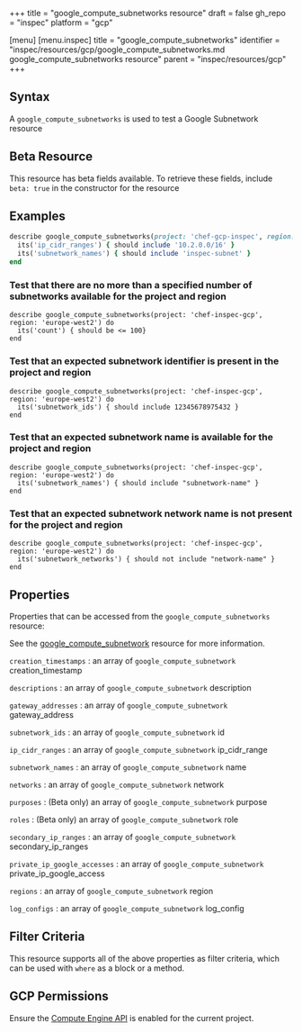 +++
title = "google_compute_subnetworks resource"
draft = false
gh_repo = "inspec"
platform = "gcp"

[menu]
  [menu.inspec]
    title = "google_compute_subnetworks"
    identifier = "inspec/resources/gcp/google_compute_subnetworks.md google_compute_subnetworks resource"
    parent = "inspec/resources/gcp"
+++

## Syntax

A `google_compute_subnetworks` is used to test a Google Subnetwork resource

## Beta Resource

This resource has beta fields available. To retrieve these fields, include `beta: true` in the constructor for the resource

## Examples

```ruby
describe google_compute_subnetworks(project: 'chef-gcp-inspec', region: 'europe-west2') do
  its('ip_cidr_ranges') { should include '10.2.0.0/16' }
  its('subnetwork_names') { should include 'inspec-subnet' }
end
```

### Test that there are no more than a specified number of subnetworks available for the project and region

    describe google_compute_subnetworks(project: 'chef-inspec-gcp', region: 'europe-west2') do
      its('count') { should be <= 100}
    end

### Test that an expected subnetwork identifier is present in the project and region

    describe google_compute_subnetworks(project: 'chef-inspec-gcp', region: 'europe-west2') do
      its('subnetwork_ids') { should include 12345678975432 }
    end

### Test that an expected subnetwork name is available for the project and region

    describe google_compute_subnetworks(project: 'chef-inspec-gcp', region: 'europe-west2') do
      its('subnetwork_names') { should include "subnetwork-name" }
    end

### Test that an expected subnetwork network name is not present for the project and region

    describe google_compute_subnetworks(project: 'chef-inspec-gcp', region: 'europe-west2') do
      its('subnetwork_networks') { should not include "network-name" }
    end

## Properties

Properties that can be accessed from the `google_compute_subnetworks` resource:

See the [google_compute_subnetwork](/inspec/resources/google_compute_subnetwork/#properties) resource for more information.

`creation_timestamps`
: an array of `google_compute_subnetwork` creation_timestamp

`descriptions`
: an array of `google_compute_subnetwork` description

`gateway_addresses`
: an array of `google_compute_subnetwork` gateway_address

`subnetwork_ids`
: an array of `google_compute_subnetwork` id

`ip_cidr_ranges`
: an array of `google_compute_subnetwork` ip_cidr_range

`subnetwork_names`
: an array of `google_compute_subnetwork` name

`networks`
: an array of `google_compute_subnetwork` network

`purposes`
: (Beta only) an array of `google_compute_subnetwork` purpose

`roles`
: (Beta only) an array of `google_compute_subnetwork` role

`secondary_ip_ranges`
: an array of `google_compute_subnetwork` secondary_ip_ranges

`private_ip_google_accesses`
: an array of `google_compute_subnetwork` private_ip_google_access

`regions`
: an array of `google_compute_subnetwork` region

`log_configs`
: an array of `google_compute_subnetwork` log_config

## Filter Criteria

This resource supports all of the above properties as filter criteria, which can be used
with `where` as a block or a method.

## GCP Permissions

Ensure the [Compute Engine API](https://console.cloud.google.com/apis/library/compute.googleapis.com/) is enabled for the current project.
